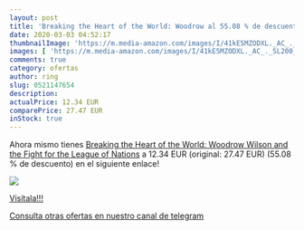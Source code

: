 ```yaml
---
layout: post
title: 'Breaking the Heart of the World: Woodrow al 55.08 % de descuento'
date: 2020-03-03 04:52:17
thumbnailImage: 'https://m.media-amazon.com/images/I/41kE5MZODXL._AC_._SL200_.jpg'
images: [ 'https://m.media-amazon.com/images/I/41kE5MZODXL._AC_._SL200_.jpg' ]
comments: true
category: ofertas
author: ring
slug: 0521147654
description:
actualPrice: 12.34 EUR
comparePrice: 27.47 EUR
inStock: true
---
```


Ahora mismo tienes [Breaking the Heart of the World: Woodrow Wilson and the Fight for the League of Nations](https://www.amazon.com/dp/0521147654/?tag=redken08-20) a 12.34 EUR (original: 27.47 EUR) (55.08 %  de descuento) en el siguiente enlace!

[![](https://m.media-amazon.com/images/I/41kE5MZODXL._AC_._SL200_.jpg)](https://www.amazon.com/dp/0521147654/?tag=redken08-20)

[Visítala!!!](https://www.amazon.com/dp/0521147654/?tag=redken08-20)

[Consulta otras ofertas en nuestro canal de telegram](https://t.me/s/ofertas25)
